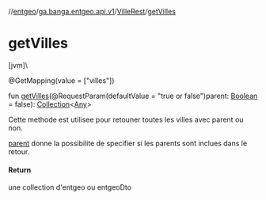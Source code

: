 //[entgeo](../../../index.md)/[ga.banga.entgeo.api.v1](../index.md)/[VilleRest](index.md)/[getVilles](get-villes.md)

# getVilles

[jvm]\

@GetMapping(value = ["villes"])

fun [getVilles](get-villes.md)(@RequestParam(defaultValue = "true or false")parent: [Boolean](https://kotlinlang.org/api/latest/jvm/stdlib/kotlin/-boolean/index.html) = false): [Collection](https://kotlinlang.org/api/latest/jvm/stdlib/kotlin.collections/-collection/index.html)&lt;[Any](https://kotlinlang.org/api/latest/jvm/stdlib/kotlin/-any/index.html)&gt;

Cette methode est utilisee pour retouner toutes les villes avec parent ou non.

[parent](get-villes.md) donne la possibilite de specifier si les parents sont inclues dans le retour.

#### Return

une collection d'entgeo ou entgeoDto
